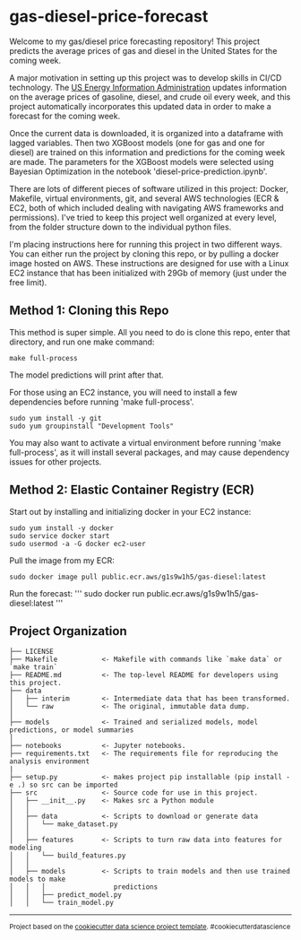 gas-diesel-price-forecast
==============================

Welcome to my gas/diesel price forecasting repository! This project predicts the average prices of gas and diesel in the United States for the coming week.

A major motivation in setting up this project was to develop skills in CI/CD technology. The <a target="_blank" href="https://www.eia.gov">US Energy Information Administration</a> updates information on the average prices of gasoline, diesel, and crude oil every week, and this project automatically incorporates this updated data in order to make a forecast for the coming week.  

Once the current data is downloaded, it is organized into a dataframe with lagged variables.  Then two XGBoost models (one for gas and one for diesel) are trained on this information and predictions for the coming week are made.  The parameters for the XGBoost models were selected using Bayesian Optimization in the notebook 'diesel-price-prediction.ipynb'.  

There are lots of different pieces of software utilized in this project: Docker, Makefile, virtual environments, git, and several AWS technologies (ECR & EC2, both of which included dealing with navigating AWS frameworks and permissions).  I've tried to keep this project well organized at every level, from the folder structure down to the individual python files.

I'm placing instructions here for running this project in two different ways. You can either run the project by cloning this repo, or by pulling a docker image hosted on AWS. These instructions are designed for use with a Linux EC2 instance that has been initialized with 29Gb of memory (just under the free limit).  

## Method 1: Cloning this Repo

This method is super simple. All you need to do is clone this repo, enter that directory, and run one make command:
```
make full-process
```
The model predictions will print after that.

For those using an EC2 instance, you will need to install a few dependencies before running 'make full-process'.
```
sudo yum install -y git
sudo yum groupinstall "Development Tools"
```
You may also want to activate a virtual environment before running 'make full-process', as it will install several packages, and may cause dependency issues for other projects.  

## Method 2: Elastic Container Registry (ECR)

Start out by installing and initializing docker in your EC2 instance:
```
sudo yum install -y docker
sudo service docker start
sudo usermod -a -G docker ec2-user
```
Pull the image from my ECR:
```
sudo docker image pull public.ecr.aws/g1s9w1h5/gas-diesel:latest
```
Run the forecast:
'''
sudo docker run public.ecr.aws/g1s9w1h5/gas-diesel:latest
'''

Project Organization
------------

    ├── LICENSE
    ├── Makefile           <- Makefile with commands like `make data` or `make train`
    ├── README.md          <- The top-level README for developers using this project.
    ├── data
    │   ├── interim        <- Intermediate data that has been transformed.
    │   └── raw            <- The original, immutable data dump.
    │
    ├── models             <- Trained and serialized models, model predictions, or model summaries
    │
    ├── notebooks          <- Jupyter notebooks. 
    ├── requirements.txt   <- The requirements file for reproducing the analysis environment
    |
    ├── setup.py           <- makes project pip installable (pip install -e .) so src can be imported
    ├── src                <- Source code for use in this project.
    │   ├── __init__.py    <- Makes src a Python module
    │   │
    │   ├── data           <- Scripts to download or generate data
    │   │   └── make_dataset.py
    │   │
    │   ├── features       <- Scripts to turn raw data into features for modeling
    │   │   └── build_features.py
    │   │
    │   ├── models         <- Scripts to train models and then use trained models to make
    │   │   │                 predictions
    │   │   ├── predict_model.py
    │   │   └── train_model.py
--------

<p><small>Project based on the <a target="_blank" href="https://drivendata.github.io/cookiecutter-data-science/">cookiecutter data science project template</a>. #cookiecutterdatascience</small></p>
